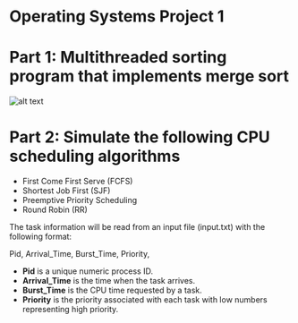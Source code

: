 Operating Systems Project 1
===========================

# Part 1: Multithreaded sorting program that implements merge sort

![alt text](https://www.coursehero.com/qa/attachment/17486375/)


# Part 2: Simulate the following CPU scheduling algorithms
  - First Come First Serve (FCFS)
  - Shortest Job First (SJF)
  - Preemptive Priority Scheduling
  - Round Robin (RR)

The task information will be read from an input file (input.txt) with the following format:

Pid, Arrival_Time, Burst_Time, Priority,

- **Pid** is a unique numeric process ID.
- **Arrival_Time** is the time when the task arrives.
- **Burst_Time** is the CPU time requested by a task.
- **Priority** is the priority associated with each task with low numbers representing high priority.
